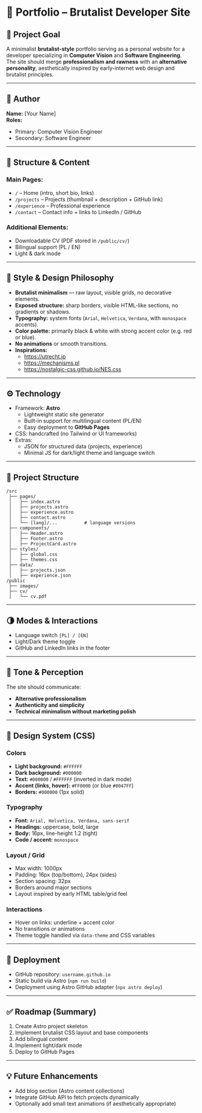 
# 🧱 Portfolio – Brutalist Developer Site

## 🎯 Project Goal
A minimalist **brutalist-style** portfolio serving as a personal website for a developer specializing in **Computer Vision** and **Software Engineering**.  
The site should merge **professionalism and rawness** with an **alternative personality**, aesthetically inspired by early-internet web design and brutalist principles.

---

## 👤 Author
**Name:** [Your Name]  
**Roles:**  
- Primary: Computer Vision Engineer  
- Secondary: Software Engineer

---

## 🧩 Structure & Content
### Main Pages:
- `/` – Home (intro, short bio, links)
- `/projects` – Projects (thumbnail + description + GitHub link)
- `/experience` – Professional experience
- `/contact` – Contact info + links to LinkedIn / GitHub

### Additional Elements:
- Downloadable CV (PDF stored in `/public/cv/`)
- Bilingual support (PL / EN)
- Light & dark mode

---

## 🧠 Style & Design Philosophy
- **Brutalist minimalism** — raw layout, visible grids, no decorative elements.  
- **Exposed structure:** sharp borders, visible HTML-like sections, no gradients or shadows.  
- **Typography:** system fonts (`Arial`, `Helvetica`, `Verdana`, with `monospace` accents).  
- **Color palette:** primarily black & white with strong accent color (e.g. red or blue).  
- **No animations** or smooth transitions.  
- **Inspirations:**
  - https://utrecht.jp  
  - https://mechanisms.pl  
  - https://nostalgic-css.github.io/NES.css  

---

## ⚙️ Technology
- Framework: **Astro**
  - Lightweight static site generator
  - Built-in support for multilingual content (PL/EN)
  - Easy deployment to **GitHub Pages**
- CSS: handcrafted (no Tailwind or UI frameworks)
- Extras:
  - JSON for structured data (projects, experience)
  - Minimal JS for dark/light theme and language switch

---

## 📁 Project Structure
```
/src
 ├── pages/
 │   ├── index.astro
 │   ├── projects.astro
 │   ├── experience.astro
 │   ├── contact.astro
 │   └── [lang]/...          # language versions
 ├── components/
 │   ├── Header.astro
 │   ├── Footer.astro
 │   ├── ProjectCard.astro
 ├── styles/
 │   ├── global.css
 │   ├── themes.css
 ├── data/
 │   ├── projects.json
 │   ├── experience.json
/public
 ├── images/
 ├── cv/
 │   └── cv.pdf
```

---

## 🌗 Modes & Interactions
- Language switch `[PL] / [EN]`
- Light/Dark theme toggle
- GitHub and LinkedIn links in the footer

---

## 🧭 Tone & Perception
The site should communicate:
- **Alternative professionalism**  
- **Authenticity and simplicity**  
- **Technical minimalism without marketing polish**

---

## 🎨 Design System (CSS)
### Colors
- **Light background:** `#FFFFFF`
- **Dark background:** `#000000`
- **Text:** `#000000` / `#FFFFFF` (inverted in dark mode)
- **Accent (links, hover):** `#FF0000` (or blue `#0047FF`)
- **Borders:** `#000000` (1px solid)

### Typography
- **Font:** `Arial, Helvetica, Verdana, sans-serif`
- **Headings:** uppercase, bold, large
- **Body:** 16px, line-height 1.2 (tight)
- **Code / accent:** `monospace`

### Layout / Grid
- Max width: 1000px
- Padding: 16px (top/bottom), 24px (sides)
- Section spacing: 32px
- Borders around major sections
- Layout inspired by early HTML table/grid feel

### Interactions
- Hover on links: underline + accent color
- No transitions or animations
- Theme toggle handled via `data-theme` and CSS variables

---

## 🚀 Deployment
- GitHub repository: `username.github.io`
- Static build via Astro (`npm run build`)
- Deployment using Astro GitHub adapter (`npx astro deploy`)

---

## ✅ Roadmap (Summary)
1. Create Astro project skeleton  
2. Implement brutalist CSS layout and base components  
3. Add bilingual content  
4. Implement light/dark mode  
5. Deploy to GitHub Pages  

---

## 💡 Future Enhancements
- Add blog section (Astro content collections)  
- Integrate GitHub API to fetch projects dynamically  
- Optionally add small text animations (if aesthetically appropriate)
